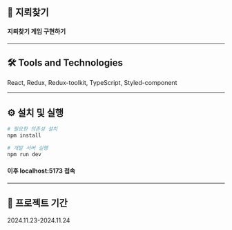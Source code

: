 ## 📝 지뢰찾기

#### 지뢰찾기 게임 구현하기

---

## 🛠️ Tools and Technologies

React, Redux, Redux-toolkit, TypeScript, Styled-component

---

## ⚙ 설치 및 실행

```bash
# 필요한 의존성 설치
npm install

# 개발 서버 실행
npm run dev
```

#### 이후 localhost:5173 접속

----
## 📅 프로젝트 기간
2024.11.23-2024.11.24
